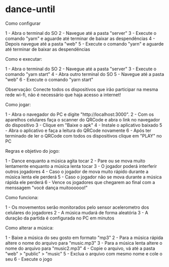 # dance-until

Como configurar

1 - Abra o terminal do SO
2 - Navegue até a pasta "server"
3 - Execute o comando "yarn" e aguarde até terminar de baixar as despendências
4 - Depois navegue até a pasta "web"
5 - Execute o comando "yarn" e aguarde até terminar de baixar as despendências

Como e executar:

1 - Abra o terminal do SO
2 - Navegue até a pasta "server"
3 - Execute o comando "yarn start"
4 - Abra outro terminal do SO
5 - Navegue até a pasta "web"
6 - Execute o comando "yarn start"

Observação: Conecte todos os dispositivos que irão participar na mesma rede wi-fi,
não é necessário que haja acesso a internet!

Como jogar:

1 - Abra o navegador do PC e digite "http://localhost:3000".
2 - Com os aparelhos celulares faça o scanner do QRCode e abra o link no navegador do dispositivo
3 - Clique em "Baixe o apk"
4 - Instale o aplicativo baixado
5 - Abra o aplicativo e faça a leitura do QRCode novamente
6 - Após ter terminado de ler o QRCode com todos os dispositivos clique em "PLAY" no PC

Regras e objetivo do jogo:

1 - Dance enquanto a música agita tocar
2 - Pare ou se mova muito lentamente enquanto a música lenta tocar
3 - O jogador poderá interferir outros jogadores
4 - Caso o jogador de mova muito rápido durante a música lenta ele perderá
5 - Caso o jogador não se mova durante a música rápida ele perderá
6 - Vence os jogadores que chegarem ao final com a menssagem "você dança muitoooooo!"

Como funciona:

1 - Os movementos serão monitorados pelo sensor acelerometro dos celulares do jogadores
2 - A música mudará de forma aleatória
3 - A duração da partida é configurada no PC em minutos

Como alterar a música:

1 - Baixe a música do seu gosto em formato "mp3"
2 - Para a música rápida altere o nome do arquivo para "music.mp3"
3 - Para a música lenta altere o nome do arquivo para "music2.mp3"
4 - Copie o arquivo, vá até a pasta "web" > "public" > "music"
5 - Exclua o arquivo com mesmo nome e cole o seu
6 - Execute o jogo
